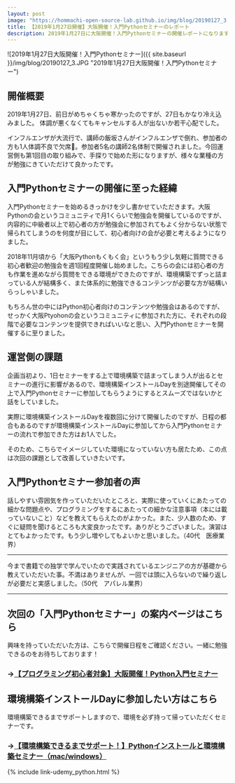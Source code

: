 ```yaml
---
layout: post
image: "https://hommachi-open-source-lab.github.io/img/blog/20190127_3.JPG"
title: 【2019年1月27日開催】大阪開催！入門Pythonセミナーのレポート
description: 2019年1月27日に大阪開催！入門Pythonセミナーの開催レポートになります。参加を検討している人はぜひ見てください。
---
```


![2019年1月27日大阪開催！入門Pythonセミナー]({{ site.baseurl }}/img/blog/20190127_3.JPG "2019年1月27日大阪開催！入門Pythonセミナー")

## 開催概要

2019年1月27日、前日がめちゃくちゃ寒かったのですが、27日もかなり冷え込みました。
体調が悪くなくてもキャンセルする人が出ないか若干心配でした。

インフルエンザが大流行で、講師の飯坂さんがインフルエンザで倒れ、参加者の方も1人体調不良で欠席。参加者5名の講師2名体制で開催されました。今回運営側も第1回目の取り組みで、手探りで始めた形になりますが、様々な業種の方が勉強にきていただけて良かったです。

## 入門Pythonセミナーの開催に至った経緯

入門Pythonセミナーを始めるきっかけを少し書かせていただきます。大阪Pythonの会というコミュニティで月1くらいで勉強会を開催しているのですが、内容的に中級者以上で初心者の方が勉強会に参加されてもよく分からない状態で帰られてしまうのを何度が目にして、初心者向けの会が必要と考えるようになりました。

2018年11月頃から「大阪Pythonもくもく会」というもう少し気軽に質問できる初心者歓迎の勉強会を週1回程度開催し始めました。こちらの会には初心者の方も作業を進めながら質問をできる環境ができたのですが、環境構築でずっと詰まっている人が結構多く、また体系的に勉強できるコンテンツが必要な方が結構いらっしゃいました。

もちろん世の中にはPython初心者向けのコンテンツや勉強会はあるのですが、せっかく大阪Ptyohonの会というコミュニティに参加された方に、それぞれの段階で必要なコンテンツを提供できればいいなと思い、入門Pythonセミナーを開催するに至りました。

## 運営側の課題

企画当初より、1日セミナーをする上で環境構築で詰まってしまう人が出るとセミナーの進行に影響があるので、環境構築インストールDayを別途開催してその上で入門Pythonセミナーに参加してもらうようにするとスムーズではないかと話をしていました。

実際に環境構築インストールDayを複数回に分けて開催したのですが、日程の都合もあるのですが環境構築インストールDayに参加してから入門Pythonセミナーの流れで参加できた方はお1人でした。

そのため、こちらでイメージしていた環境になっていない方も居たため、この点は次回の課題として改善していきたいです。

## 入門Pythonセミナー参加者の声

話しやすい雰囲気を作っていただいたところと、実際に使っていくにあたっての細かな問題点や、プログラミングをするにあたっての細かな注意事項（本には載っていないこと）などを教えてもらえたのがよかった。また、少人数のため、すぐに疑問を聞けるところも大変良かったです。ありがとうございました。演習はとてもよかったです。もう少し増やしてもよいかと思いました。（40代　医療業界）

***
今まで書籍での独学で学んでいたので実践されているエンジニアの方が基礎から教えていただいた事。不満はありませんが、一回では頭に入らないので繰り返しが必要だと実感しました。（50代　アパレル業界）

***

## 次回の「入門Pythonセミナー」の案内ページはこちら

興味を持っていただいた方は、こちらで開催日程をご確認ください。一緒に勉強できるのをお待ちしております！

### →[【プログラミング初心者対象】大阪開催！Python入門セミナー](/contents/study/python_seminar_for_beginners/)

## 環境構築インストールDayに参加したい方はこちら

環境構築できるまでサポートしますので、環境を必ず持って帰っていただくセミナーです。

### →[【環境構築できるまでサポート！】Pythonインストールと環境構築セミナー（mac/windows）](/contents/study/buld_python_env/)


{% include link-udemy_python.html %}
